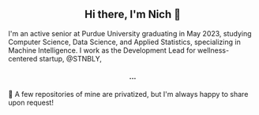 <h2 align="center"> Hi there, I'm Nich 👋 </h2>
I'm an active senior at Purdue University graduating in May 2023, studying Computer Science, Data Science, and Applied Statistics, specializing in Machine Intelligence. I work as the Development Lead for wellness-centered startup, @STNBLY, 
<h4 align="center"> ... </h4> 💬 
A few repositories of mine are privatized, but I'm always happy to share upon request!



<!--
**NicholasDullam/NicholasDullam** is a ✨ _special_ ✨ repository because its `README.md` (this file) appears on your GitHub profile.

Here are some ideas to get you started:

- 🔭 I’m currently working on ...
- 🌱 I’m currently learning ...
- 👯 I’m looking to collaborate on ...
- 🤔 I’m looking for help with ...
- 💬 Ask me about ...
- 📫 How to reach me: ...
- 😄 Pronouns: ...
- ⚡ Fun fact: ...
-->
